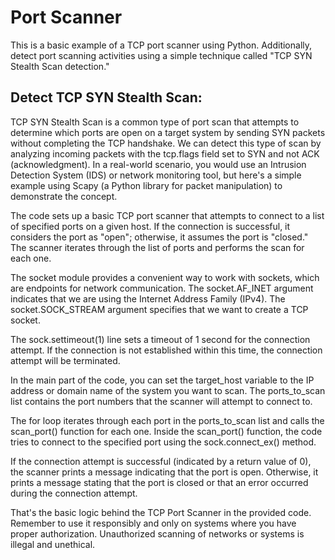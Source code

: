 # Port Scanner

This is a basic example of a TCP port scanner using Python. Additionally, detect port scanning activities using a simple technique called "TCP SYN Stealth Scan detection."


<h2>Detect TCP SYN Stealth Scan:</h2>

TCP SYN Stealth Scan is a common type of port scan that attempts to determine which ports are open on a target system by sending SYN packets without completing the TCP handshake. We can detect this type of scan by analyzing incoming packets with the tcp.flags field set to SYN and not ACK (acknowledgment). In a real-world scenario, you would use an Intrusion Detection System (IDS) or network monitoring tool, but here's a simple example using Scapy (a Python library for packet manipulation) to demonstrate the concept.

The code sets up a basic TCP port scanner that attempts to connect to a list of specified ports on a given host. If the connection is successful, it considers the port as "open"; otherwise, it assumes the port is "closed." The scanner iterates through the list of ports and performs the scan for each one.

The socket module provides a convenient way to work with sockets, which are endpoints for network communication. The socket.AF_INET argument indicates that we are using the Internet Address Family (IPv4). The socket.SOCK_STREAM argument specifies that we want to create a TCP socket.

The sock.settimeout(1) line sets a timeout of 1 second for the connection attempt. If the connection is not established within this time, the connection attempt will be terminated.

In the main part of the code, you can set the target_host variable to the IP address or domain name of the system you want to scan. The ports_to_scan list contains the port numbers that the scanner will attempt to connect to.

The for loop iterates through each port in the ports_to_scan list and calls the scan_port() function for each one. Inside the scan_port() function, the code tries to connect to the specified port using the sock.connect_ex() method.

If the connection attempt is successful (indicated by a return value of 0), the scanner prints a message indicating that the port is open. Otherwise, it prints a message stating that the port is closed or that an error occurred during the connection attempt.

That's the basic logic behind the TCP Port Scanner in the provided code. Remember to use it responsibly and only on systems where you have proper authorization. Unauthorized scanning of networks or systems is illegal and unethical.
